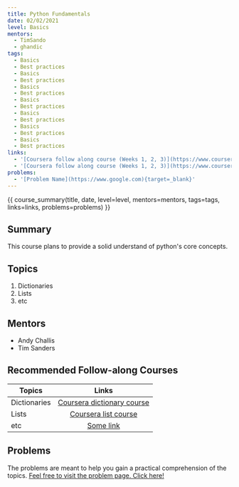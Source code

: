 ```yaml
---
title: Python Fundamentals
date: 02/02/2021
level: Basics
mentors: 
  - TimSando
  - ghandic
tags:
  - Basics
  - Best practices
  - Basics
  - Best practices
  - Basics
  - Best practices
  - Basics
  - Best practices
  - Basics
  - Best practices
  - Basics
  - Best practices
  - Basics
  - Best practices
links:
  - '[Coursera follow along course (Weeks 1, 2, 3)](https://www.coursera.org/learn/python?specialization=python#syllabus){target=_blank}'
  - '[Coursera follow along course (Weeks 1, 2, 3)](https://www.coursera.org/learn/python?specialization=python#syllabus){target=_blank}'
problems:
  - '[Problem Name](https://www.google.com){target=_blank}'
---
```


{{ course_summary(title, date, level=level, mentors=mentors, tags=tags, links=links, problems=problems) }}

## Summary

This course plans to provide a solid understand of python's core concepts.

## Topics

1. Dictionaries
2. Lists
3. etc

## Mentors

- Andy Challis
- Tim Sanders

## Recommended Follow-along Courses

| Topics       | Links         |
| ------------- |:-------------:|
| Dictionaries| [Coursera dictionary course](https://www.google.com) |
| Lists      | [Coursera list course](https://www.google.com) |
| etc     | [Some link](https://www.google.com) |

## Problems

The problems are meant to help you gain a practical comprehension of the topics.
[Feel free to visit the problem page. Click here!](https://www.google.com)